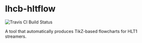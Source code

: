 # lhcb-hltflow

![Travis CI Build Status](https://magnum.travis-ci.com/kdungs/lhcb-hlt-streamer-to-flowchart.svg?token=rpT1cDjdFw8XdBwsBw31&branch=development/refactoring)

A tool that automatically produces TikZ-based flowcharts for HLT1 streamers.
